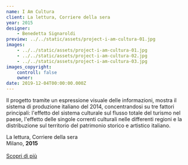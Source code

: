 ```yaml
---
name: I Am Cultura
client: La lettura, Corriere della sera
year: 2015
designer:
    - Benedetta Signaroldi
preview: ../../static/assets/project-i-am-cultura-01.jpg
images:
    - ../../static/assets/project-i-am-cultura-01.jpg
    - ../../static/assets/project-i-am-cultura-02.jpg
    - ../../static/assets/project-i-am-cultura-03.jpg
images_copyright:
    controll: false
    owner:
date: 2019-12-04T00:00:00.000Z
---
```


Il progetto tramite un espressione visuale delle informazioni, mostra il sistema di produzione italiano del 2014, concentrandosi su tre fattori principali: l'effetto del sistema culturale sul flusso totale del turismo nel paese, l'effetto delle singole correnti culturali nelle differenti regioni e la distribuzione sul territorio del patrimonio storico e artistico italiano.   

La lettura, Corriere della sera  
Milano, **2015**<br><br>
[Scopri di più](https://thevisualagency.com/it/lavori/all/787-appennino-make-it-happen/)
